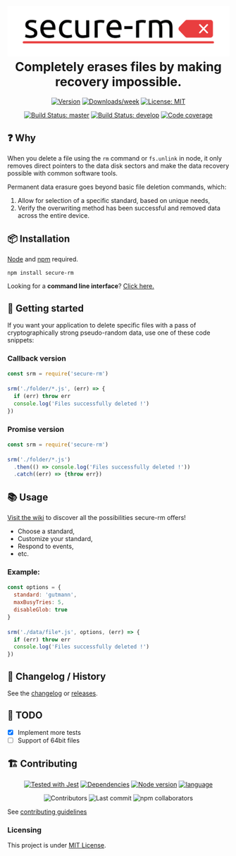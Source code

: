 <h1 align="center">
  <img src="./assets/secure-rm.png" alt="secure-rm">
  <br>
  Completely erases files by making recovery impossible.
  <br>
</h1>

<p align="center">
  <a href="https://www.npmjs.com/package/secure-rm"><img src="https://img.shields.io/npm/v/secure-rm.svg?style=flat-square" alt="Version"></a>
  <a href="https://www.npmjs.com/package/secure-rm"><img src="https://img.shields.io/npm/dw/secure-rm.svg?style=flat-square" alt="Downloads/week"></a>
  <a href="https://github.com/oganexon/secure-rm/blob/master/LICENSE"><img src="https://img.shields.io/npm/l/secure-rm.svg?style=flat-square" alt="License: MIT"></a>
</p>
<p align="center">
  <a href="https://actions-badge.atrox.dev/secure-rm/core/goto?ref=master"><img src="https://img.shields.io/endpoint.svg?url=https%3A%2F%2Factions-badge.atrox.dev%2Fsecure-rm%2Fcore%2Fbadge%3Fref%3Dmaster&style=flat-square&label=master%20build" alt="Build Status: master"/></a>
  <a href="https://actions-badge.atrox.dev/secure-rm/core/goto?ref=develop"><img src="https://img.shields.io/endpoint.svg?url=https%3A%2F%2Factions-badge.atrox.dev%2Fsecure-rm%2Fcore%2Fbadge%3Fref%3Ddevelop&style=flat-square&label=dev%20build" alt="Build Status: develop" /></a>
  <a href="https://coveralls.io/github/secure-rm/core"><img src="https://img.shields.io/coveralls/github/secure-rm/core?style=flat-square" alt="Code coverage"></a>
</p>

## ❓ Why

When you delete a file using the `rm` command or `fs.unlink` in node, it only removes direct pointers to the data disk sectors and make the data recovery possible with common software tools.

Permanent data erasure goes beyond basic file deletion commands, which:
1. Allow for selection of a specific standard, based on unique needs,
2. Verify the overwriting method has been successful and removed data across the entire device.

## 📦 Installation

[Node](https://nodejs.org/) and [npm](https://www.npmjs.com/) required.

```shell
npm install secure-rm
```

Looking for a **command line interface**? [Click here.](https://www.npmjs.com/package/secure-rm-cli)

## 🚀 Getting started

If you want your application to delete specific files with a pass of cryptographically strong pseudo-random data, use one of these code snippets:

### Callback version

```javascript
const srm = require('secure-rm')

srm('./folder/*.js', (err) => {
  if (err) throw err
  console.log('Files successfully deleted !')
})
```

### Promise version

```javascript
const srm = require('secure-rm')

srm('./folder/*.js')
  .then(() => console.log('Files successfully deleted !'))
  .catch((err) => {throw err})
```

## 📚 Usage

[Visit the wiki](https://github.com/secure-rm/core/wiki) to discover all the possibilities secure-rm offers!

- Choose a standard,
- Customize your standard,
- Respond to events,
- etc.

### Example:
```javascript
const options = {
  standard: 'gutmann',
  maxBusyTries: 5,
  disableGlob: true
}

srm('./data/file*.js', options, (err) => {
  if (err) throw err
  console.log('Files successfully deleted !')
})
```

## 📜 Changelog / History

See the [changelog](/CHANGELOG.md) or [releases](https://github.com/oganexon/secure-rm/releases).

## 📌 TODO

- [x] Implement more tests
- [ ] Support of 64bit files

## 🏗 Contributing

<p align="center">
  <a href="https://jestjs.io"><img src="https://img.shields.io/badge/tested_with-jest-99424f.svg?style=flat-square&logo=jest" alt="Tested with Jest"></a>
  <a href="https://www.npmjs.com"><img src="https://img.shields.io/librariesio/release/npm/secure-rm?style=flat-square&logo=npm" alt="Dependencies"></a>
  <a href="https://nodejs.org"><img src="https://img.shields.io/node/v/secure-rm?style=flat-square" alt="Node version"></a>
  <a href="https://www.typescriptlang.org/"><img src="https://img.shields.io/github/languages/top/oganexon/secure-rm?style=flat-square" alt="language"></a>
</p>
<p align="center">
  <img src="https://img.shields.io/github/contributors/oganexon/secure-rm?style=flat-square" alt="Contributors">
  <img src="https://img.shields.io/github/last-commit/oganexon/secure-rm/develop?style=flat-square" alt="Last commit">
  <img src="https://img.shields.io/npm/collaborators/secure-rm?style=flat-square" alt="npm collaborators">
</p>

See [contributing guidelines](/CONTRIBUTING.md)

### Licensing

This project is under [MIT License](/LICENSE).
